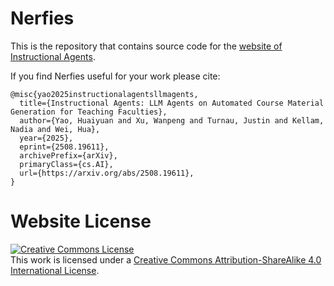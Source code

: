 # Nerfies

This is the repository that contains source code for the [website of Instructional Agents](https://github.com/Hyan-Yao/instructional_gents_homepage).

If you find Nerfies useful for your work please cite:
```
@misc{yao2025instructionalagentsllmagents,
  title={Instructional Agents: LLM Agents on Automated Course Material Generation for Teaching Faculties},
  author={Yao, Huaiyuan and Xu, Wanpeng and Turnau, Justin and Kellam, Nadia and Wei, Hua},
  year={2025},
  eprint={2508.19611},
  archivePrefix={arXiv},
  primaryClass={cs.AI},
  url={https://arxiv.org/abs/2508.19611},
}
```

# Website License
<a rel="license" href="http://creativecommons.org/licenses/by-sa/4.0/"><img alt="Creative Commons License" style="border-width:0" src="https://i.creativecommons.org/l/by-sa/4.0/88x31.png" /></a><br />This work is licensed under a <a rel="license" href="http://creativecommons.org/licenses/by-sa/4.0/">Creative Commons Attribution-ShareAlike 4.0 International License</a>.
